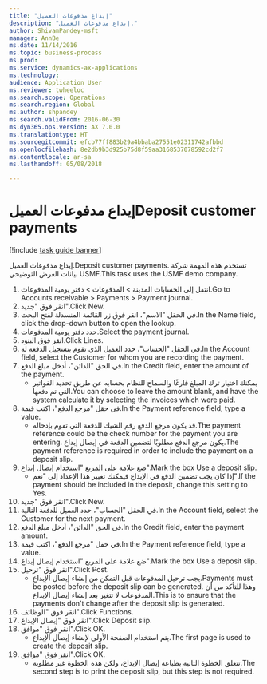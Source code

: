 ```yaml
--- 
title: "إيداع مدفوعات العميل"
description: "إيداع مدفوعات العميل."
author: ShivamPandey-msft
manager: AnnBe
ms.date: 11/14/2016
ms.topic: business-process
ms.prod: 
ms.service: dynamics-ax-applications
ms.technology: 
audience: Application User
ms.reviewer: twheeloc
ms.search.scope: Operations
ms.search.region: Global
ms.author: shpandey
ms.search.validFrom: 2016-06-30
ms.dyn365.ops.version: AX 7.0.0
ms.translationtype: HT
ms.sourcegitcommit: efcb77ff883b29a4bbaba27551e02311742afbbd
ms.openlocfilehash: 8e2db9b3d925b75d8f59aa3168537078592cd2f7
ms.contentlocale: ar-sa
ms.lasthandoff: 05/08/2018

---
```

# <a name="deposit-customer-payments"></a><span data-ttu-id="aa6bf-103">إيداع مدفوعات العميل</span><span class="sxs-lookup"><span data-stu-id="aa6bf-103">Deposit customer payments</span></span>

[!include [task guide banner](../../includes/task-guide-banner.md)]

<span data-ttu-id="aa6bf-104">إيداع مدفوعات العميل.</span><span class="sxs-lookup"><span data-stu-id="aa6bf-104">Deposit customer payments.</span></span> <span data-ttu-id="aa6bf-105">تستخدم هذه المهمة شركة بيانات العرض التوضيحي USMF.</span><span class="sxs-lookup"><span data-stu-id="aa6bf-105">This task uses the USMF demo company.</span></span>

1. <span data-ttu-id="aa6bf-106">انتقل إلى الحسابات المدينة > المدفوعات‬ > دفتر يومية المدفوعات‬‬.</span><span class="sxs-lookup"><span data-stu-id="aa6bf-106">Go to Accounts receivable > Payments > Payment journal.</span></span>
2. <span data-ttu-id="aa6bf-107">انقر فوق "جديد".</span><span class="sxs-lookup"><span data-stu-id="aa6bf-107">Click New.</span></span>
3. <span data-ttu-id="aa6bf-108">في الحقل "الاسم"، انقر فوق زر القائمة المنسدلة لفتح البحث.</span><span class="sxs-lookup"><span data-stu-id="aa6bf-108">In the Name field, click the drop-down button to open the lookup.</span></span>
4. <span data-ttu-id="aa6bf-109">حدد دفتر يومية المدفوعات‬.</span><span class="sxs-lookup"><span data-stu-id="aa6bf-109">Select the payment journal.</span></span> 
5. <span data-ttu-id="aa6bf-110">انقر فوق البنود.</span><span class="sxs-lookup"><span data-stu-id="aa6bf-110">Click Lines.</span></span>
6. <span data-ttu-id="aa6bf-111">في الحقل "الحساب"، حدد العميل الذي تقوم بتسجيل الدفعة له.</span><span class="sxs-lookup"><span data-stu-id="aa6bf-111">In the Account field, select the Customer for whom you are recording the payment.</span></span>
7. <span data-ttu-id="aa6bf-112">في الحق "الدائن"، أدخل مبلغ الدفع.</span><span class="sxs-lookup"><span data-stu-id="aa6bf-112">In the Credit field, enter the amount of the payment.</span></span>
    * <span data-ttu-id="aa6bf-113">يمكنك اختيار ترك المبلغ فارغًا والسماح للنظام بحسابه عن طريق تحديد الفواتير التي تم دفعها.</span><span class="sxs-lookup"><span data-stu-id="aa6bf-113">You can choose to leave the amount blank, and have the system calculate it by selecting the invoices which were paid.</span></span>  
8. <span data-ttu-id="aa6bf-114">في حقل "مرجع الدفع"، اكتب قيمة.</span><span class="sxs-lookup"><span data-stu-id="aa6bf-114">In the Payment reference field, type a value.</span></span>
    * <span data-ttu-id="aa6bf-115">قد يكون مرجع الدفع رقم الشيك للدفعة التي تقوم بإدخاله.</span><span class="sxs-lookup"><span data-stu-id="aa6bf-115">The payment reference could be the check number for the payment you are entering.</span></span> <span data-ttu-id="aa6bf-116">يكون مرجع الدفع مطلوبًا لتضمين الدفعة في إيصال إيداع.</span><span class="sxs-lookup"><span data-stu-id="aa6bf-116">The payment reference is required in order to include the payment on a deposit slip.</span></span>  
9. <span data-ttu-id="aa6bf-117">ضع علامة على المربع "استخدام إيصال إيداع‬".</span><span class="sxs-lookup"><span data-stu-id="aa6bf-117">Mark the box Use a deposit slip.</span></span>
    * <span data-ttu-id="aa6bf-118">إذا كان يجب تضمين الدفع في الإيداع فيمكنك تغيير هذا الإعداد إلى "نعم".</span><span class="sxs-lookup"><span data-stu-id="aa6bf-118">If the payment should be included in the deposit, change this setting to Yes.</span></span>  
10. <span data-ttu-id="aa6bf-119">انقر فوق "جديد".</span><span class="sxs-lookup"><span data-stu-id="aa6bf-119">Click New.</span></span>
11. <span data-ttu-id="aa6bf-120">في الحقل "الحساب"، حدد العميل للدفعة التالية.</span><span class="sxs-lookup"><span data-stu-id="aa6bf-120">In the Account field, select the Customer for the next payment.</span></span>
12. <span data-ttu-id="aa6bf-121">في الحق "الدائن"، أدخل مبلغ الدفع.</span><span class="sxs-lookup"><span data-stu-id="aa6bf-121">In the Credit field, enter the payment amount.</span></span>
13. <span data-ttu-id="aa6bf-122">في حقل "مرجع الدفع"، اكتب قيمة.</span><span class="sxs-lookup"><span data-stu-id="aa6bf-122">In the Payment reference field, type a value.</span></span>
14. <span data-ttu-id="aa6bf-123">ضع علامة على المربع "استخدام إيصال إيداع‬".</span><span class="sxs-lookup"><span data-stu-id="aa6bf-123">Mark the box Use a deposit slip.</span></span>
15. <span data-ttu-id="aa6bf-124">انقر فوق "ترحيل".</span><span class="sxs-lookup"><span data-stu-id="aa6bf-124">Click Post.</span></span>
    * <span data-ttu-id="aa6bf-125">يجب ترحيل المدفوعات قبل التمكن من إنشاء إيصال الإيداع.</span><span class="sxs-lookup"><span data-stu-id="aa6bf-125">Payments must be posted before the deposit slip can be generated.</span></span> <span data-ttu-id="aa6bf-126">وهذا للتأكد من أن المدفوعات لا تتغير بعد إنشاء إيصال الإيداع.</span><span class="sxs-lookup"><span data-stu-id="aa6bf-126">This is to ensure that the payments don't change after the deposit slip is generated.</span></span>  
16. <span data-ttu-id="aa6bf-127">انقر فوق "الوظائف".</span><span class="sxs-lookup"><span data-stu-id="aa6bf-127">Click Functions.</span></span>
17. <span data-ttu-id="aa6bf-128">انقر فوق "إيصال الإيداع".</span><span class="sxs-lookup"><span data-stu-id="aa6bf-128">Click Deposit slip.</span></span>
18. <span data-ttu-id="aa6bf-129">انقر فوق "موافق".</span><span class="sxs-lookup"><span data-stu-id="aa6bf-129">Click OK.</span></span>
    * <span data-ttu-id="aa6bf-130">يتم استخدام الصفحة الأولى لإنشاء إيصال الإيداع.</span><span class="sxs-lookup"><span data-stu-id="aa6bf-130">The first page is used to create the deposit slip.</span></span>  
19. <span data-ttu-id="aa6bf-131">انقر فوق "موافق".</span><span class="sxs-lookup"><span data-stu-id="aa6bf-131">Click OK.</span></span>
    * <span data-ttu-id="aa6bf-132">تتعلق الخطوة الثانية بطباعة إيصال الإيداع، ولكن هذه الخطوة غير مطلوبة.</span><span class="sxs-lookup"><span data-stu-id="aa6bf-132">The second step is to print the deposit slip, but this step is not required.</span></span>  


